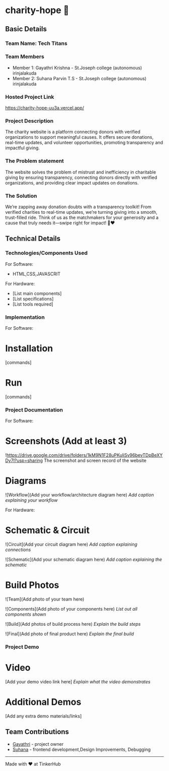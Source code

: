 # charity-hope 🎯


## Basic Details
### Team Name: Tech Titans


### Team Members
- Member 1: Gayathri Krishna - St.Joseph college (autonomous) irinjalakuda
- Member 2: Suhana Parvin T.S - St.Joseph college (autonomous) irinjalakuda


### Hosted Project Link
https://charity-hope-uu3a.vercel.app/

### Project Description
The charity website is a platform connecting donors with verified organizations to support meaningful causes. It offers secure donations, real-time updates, and volunteer opportunities, promoting transparency and impactful giving.

### The Problem statement
The website solves the problem of mistrust and inefficiency in charitable giving by ensuring transparency, connecting donors directly with verified organizations, and providing clear impact updates on donations.


### The Solution
We’re zapping away donation doubts with a transparency toolkit! From verified charities to real-time updates, we’re turning giving into a smooth, trust-filled ride. Think of us as the matchmakers for your generosity and a cause that truly needs it—swipe right for impact! 🚀❤️

## Technical Details
### Technologies/Components Used
For Software:
- HTML,CSS,JAVASCRIT

For Hardware:
- [List main components]
- [List specifications]
- [List tools required]

### Implementation
For Software:
# Installation
[commands]

# Run
[commands]

### Project Documentation
For Software:

# Screenshots (Add at least 3)
!https://drive.google.com/drive/folders/1kM9N1F28uPKuliSv96bevTDpBeXYDy7l?usp=sharing
The screenshot and screen record of the website


# Diagrams
![Workflow](Add your workflow/architecture diagram here)
*Add caption explaining your workflow*

For Hardware:

# Schematic & Circuit
![Circuit](Add your circuit diagram here)
*Add caption explaining connections*

![Schematic](Add your schematic diagram here)
*Add caption explaining the schematic*

# Build Photos
![Team](Add photo of your team here)


![Components](Add photo of your components here)
*List out all components shown*

![Build](Add photos of build process here)
*Explain the build steps*

![Final](Add photo of final product here)
*Explain the final build*

### Project Demo
# Video
[Add your demo video link here]
*Explain what the video demonstrates*

# Additional Demos
[Add any extra demo materials/links]

## Team Contributions
- [Gayathri](https://github.com/Gayathri24-student) - project owner 
- [Suhana](https://github.com/Suhana24-student) - frontend development,Design Improvements, Debugging 

---
Made with ❤️ at TinkerHub
